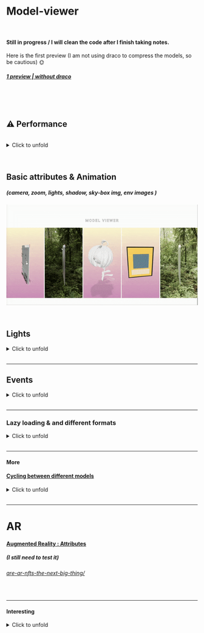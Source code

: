 # Model-viewer

<br>

#### Still in progress / I will clean the code after I finish taking notes.

Here is the first preview (I am not using draco to compress the models, so be cautious) 🌞

##### [1 preview | without draco](https://model-viewer-test-without-draco.netlify.app/)

<br>
<br>
<br>

## ⚠️ Performance

<br>

<details>
<summary>Click to unfold</summary> 
   
<br>

#### I decided to put all the scenes together, to see how long it could actually take until the browser crashed.

<br>

- In **mac** its working nicely, perhaps a short lag when rendering for the first time (less than a millisecond) / chrome. I havent tested it in firefox/ mac, but for what I [saw / Browser Support](https://modelviewer.dev/), **its not supported**.

<br>

- But I ended up testing it in firefox / ubuntu.

<br>

[<img src="./readme-img/grain-chrome-ubuntu.gif"/>]()

> As you can see it takes some time to load

<br>

- In my ubuntu / chrome , **it crashes** if you try to rotate the models before it has finished loading, then after 2 seconds, you will see the page fully loaded (in the first 2 seconds the models show with some sort of **grain** around it but the grain disappears after its finishes loading).

<br>

- In my ubuntu / Firefox , **it works better than chrome**, takes a bit until it works with normality.
  (it has the same **grain** issue when loading)

<br>
<br>

> ⚠️ There is a lot to uncover here: the size of the images, the size of models, lights, textures etc contribute a lot in the weight of each scene.

<br>
   
   
   
</details>

  <br>
  <br>

## Basic attributes & Animation

##### (camera, zoom, lights, shadow, sky-box img, env images )

[<img src="./readme-img/model-viewer_preview1.gif"/>]()

<br>

## Lights

<details>
<summary>Click to unfold</summary> 
   
<br>

- I think it s a great **API**, but for me there is not enough **documentation or community** to dive more into it, and it s sad because the API makes 3d visualization so easy.

<br>

> **The problem with not having more options:** just imagine you have a crazy idea involving lights of all sorts, here you have this (with the incorporated lighting that I think we have no way to touch):

```javascript
exposure = oscillate(0, 2,
```

> ⚠️ But It's still too early to tell, maybe I am missing something? perhaps there is a possibility to incorporate similar lights to the ones **threejs** offers:

<br>

##### three js lights examples

[<img src="./readme-img/lights-threejs.gif"/>](https://youtu.be/T6PhV4Hz0u4)

<br>

#### ⚠️ Conclusion

<details>
<summary>Click to unfold</summary> 
   
<br>

#### I guess for now we have the oscillate, neutral and the baked lights.

<br>

( ⚠️ update: read the section update under this block of code )

```javascript
exposure = oscillate(0, 2,
```

#### from:

```javascript
<model-viewer camera-controls id="exposure-demo" exposure="1" skybox-image="../../shared-assets/environments/spruit_sunrise_1k_HDR.hdr" alt="A 3D model of a sphere reflecting a sunrise at varying exposure" src="../../shared-assets/models/reflective-sphere.gltf"></model-viewer>
<script>
(() => {
  const modelViewer = document.querySelector('#exposure-demo');
  const time = performance.now();

  const animate = (now) => {
    modelViewer.exposure = oscillate(0, 2, 4000, now - time);
    requestAnimationFrame(animate);
  };

  animate();
})();
</script>

```

<br>

#### Or this which is really interesting:

> **Documentation:** Showing the difference between our two baked-in lighting environments
> If no environment or skybox is specified, we have a baked-in default scene that is faster to load. It is designed primarily for frontward viewing, but there is also a baked-in neutral lighting environment that is evenly lit on all sides, and can be activated by setting environment-image="neutral". <br><br> This lighting has also been roughly calibrated to render colors at nearly their **baseColorMap RGB** values. You may find the neutral lighting to be more pleasing than the default when using auto-rotate, as shown here, or when object does not have a clear front side.

<br>

```javascript
<model-viewer id="neutral-demo" camera-controls auto-rotate environment-image="neutral" alt="A 3D model of a kitchen mixer" src="../../assets/ShopifyModels/Mixer.glb">
  <label for="neutral">Neutral Lighting: </label>
  <input id="neutral" type="checkbox" checked="true">
</model-viewer>
<script>
(() => {
  const modelViewer = document.querySelector('#neutral-demo');
  const checkbox = document.querySelector('#neutral');

  checkbox.addEventListener('change',() => {
    modelViewer.environmentImage = checkbox.checked ? 'neutral' : '';
  });
})();
</script>
```

<br>

## Update 🦖

##### I just found this editor

- For what i see, it gives you a lot of options related to the materials/textures, lights and more. It s a very useful tool and I hope they don't discontinued it.

#### [editor ](https://modelviewer.dev/editor/)

<br>

[<img src="./readme-img/hidden-editor.gif"/>]()

<br>

</details>

<br>

</details>

<br>

---

## Events

<details>
<summary>Click to unfold</summary> 
   
<br>

- In this section you will not only learn how to change the colors but also: materials, textures, normals, occlusion, emission...

<br>

[<img src="./readme-img/change-color-preview.gif"/>]()

<br>

#### [Change Material Base Color](https://modelviewer.dev/examples/scenegraph/#swapTextures)

> ⚠️ This is an experimental feature, and the API is considered highly unstable. Please try it out, but be prepared for it to change!

<br>
<br>

#### [Swap textures](https://modelviewer.dev/examples/scenegraph/#swapTextures)

As above, you can change these values in AR, but only in WebXR mode. iOS Quick Look does not reflect these color changes as ⚠️ **USDZ does not appear to support colors multiplied onto textures.**

<br>

</details>

<br>

---

### Lazy loading & and different formats

<details>
<summary>Click to unfold</summary> 
   
<br>

#### The Lazy Loading

[Read more | Documentation ](https://modelviewer.dev/examples/loading/)

<br>

- Easy to use for basic projects but I don't know how good this can be if the page is being loaded by many at the same time.

<br>

- **Comparing to threejs**, I dont know how reliable the **easy loading** provided by **model-viewer** can be, but there must be a way to handle it with functions like with threejs (to load depending of how many models we have on the page).

<br>

> But i think its a bad thing already, if the user has to wait until all the models are loaded, Unless you have some sort of video or something the user can watch, while the scenes are loading( just an idea)

<br>

#### More about this:

[preload](https://modelviewer.dev/examples/loading/#preload)

<br>

</details>

<br>
<bt>

---

#### More

#### [Cycling between different models](https://modelviewer.dev/examples/loading/#cyclingModels)

<details>
<summary>Click to unfold</summary>

<br>

```html
<model-viewer
  id="toggle-model"
  src="../../shared-assets/models/shishkebab.glb"
  alt="A 3D model of a shishkebab"
  shadow-intensity="1"
  camera-controls
  auto-rotate
></model-viewer>
```

```html
<script>
  const models = ["shishkebab.glb", "Astronaut.glb"];
  const toggleModel = document.querySelector("#toggle-model");
  let j = 0;
  setInterval(
    () =>
      toggleModel.setAttribute(
        "src",
        `../../shared-assets/models/${models[j++ % 2]}`
      ),
    2000
  );
</script>
```

<br>

[<img src="./readme-img/cycling-models.gif"/>](https://modelviewer.dev/examples/loading/)

<br>

## Draco

<br>

- As you can see there is a way to integrate the **Draco compression for the models** (I still need to test it)

<br>

[<img src="./readme-img/lazy-loading-poster-formats.gif"/>](https://modelviewer.dev/examples/loading/)

<br>

</details>

<br>

---

# AR

#### [Augmented Reality : Attributes](https://modelviewer.dev/docs/#augmentedreality-attributes)

##### (I still need to test it)

###### [are-ar-nfts-the-next-big-thing/](https://artlabs.ai/blog/are-ar-nfts-the-next-big-thing/)

<br>

---

#### Interesting

<details>
<summary>Click to unfold</summary>

<br>

[vectary](https://www.vectary.com/)

[sayduck](https://sayduck.com/)

[Crypto Art, Augmented Reality & Virtual Reality Art ](https://www.youtube.com/watch?v=4TJhLoFqd0U)

[Implement 3D Easily with Google's model-viewer](https://www.youtube.com/watch?v=8uMBmfzgjN0)

[poly models](https://poly.pizza/m/DgOCW9ZCRJ)

<br>

#### code notes:

[sandbox default](./assets/sandbox/swap.md)

 </details>
